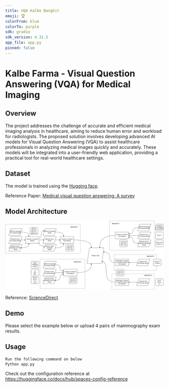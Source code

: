 ```yaml
---
title: VQA Kalbe Bangkit
emoji: 🏆
colorFrom: blue
colorTo: purple
sdk: gradio
sdk_version: 4.31.5
app_file: app.py
pinned: false
---
```


# Kalbe Farma - Visual Question Answering (VQA) for Medical Imaging

## Overview
The project addresses the challenge of accurate and efficient medical imaging analysis in healthcare, aiming to reduce human error and workload for radiologists. The proposed solution involves developing advanced AI models for Visual Question Answering (VQA) to assist healthcare professionals in analyzing medical images quickly and accurately. These models will be integrated into a user-friendly web application, providing a practical tool for real-world healthcare settings.

## Dataset
The model is trained using the [Hugging face](https://huggingface.co/datasets/flaviagiammarino/vqa-rad/viewer).



Reference Paper: [Medical visual question answering: A survey](https://www.sciencedirect.com/science/article/abs/pii/S0933365723001252)

## Model Architecture
<!-- The model uses a Parameterized Hypercomplex Shared Encoder network (PHYSEnet). -->

![Model Architecture](img/Model-Architecture.png)

Reference: [ScienceDirect](https://www.sciencedirect.com/science/article/abs/pii/S0933365723001252)

## Demo
Please select the example below or upload 4 pairs of mammography exam results.

## Usage

```
Run the following command on below
Python app.py
```

Check out the configuration reference at https://huggingface.co/docs/hub/spaces-config-reference